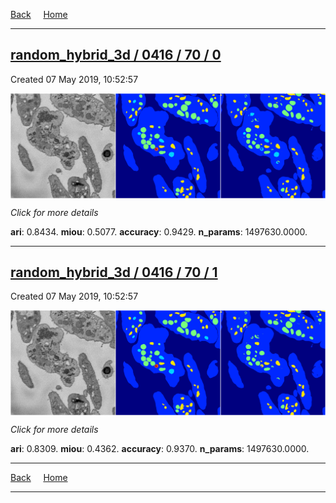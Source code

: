 
[Back](..)&nbsp;&nbsp;&nbsp;&nbsp;&nbsp;[Home](https://leapmanlab.github.io/snapshots)

---

<div class="summary"><a href="0"><h2>random_hybrid_3d / 0416 / 70 / 0</h2></a><p>Created 07 May 2019, 10:52:57
</p><a href="0"><img src="0/media/summary.png" align="center"></a><p>
<i>Click for more details</i>
</p></div>

**ari**: 0.8434. **miou**: 0.5077. **accuracy**: 0.9429. **n_params**: 1497630.0000. 

---

<div class="summary"><a href="1"><h2>random_hybrid_3d / 0416 / 70 / 1</h2></a><p>Created 07 May 2019, 10:52:57
</p><a href="1"><img src="1/media/summary.png" align="center"></a><p>
<i>Click for more details</i>
</p></div>

**ari**: 0.8309. **miou**: 0.4362. **accuracy**: 0.9370. **n_params**: 1497630.0000. 

---

[Back](..)&nbsp;&nbsp;&nbsp;&nbsp;&nbsp;[Home](https://leapmanlab.github.io/snapshots)

---